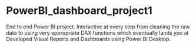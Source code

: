 # PowerBI_dashboard_project1
End to end Power BI project.
  Interactive at every step from cleaning the raw data 
       to using very appropriate DAX functions
        which eventually lands you at Developed Visual Reports and Dashboards using Power BI Desktop. 
